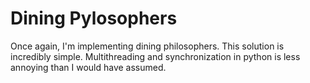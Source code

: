 # Dining Pylosophers

Once again, I'm implementing dining philosophers. This solution is incredibly simple. Multithreading and synchronization in python is less annoying than I would have assumed.
